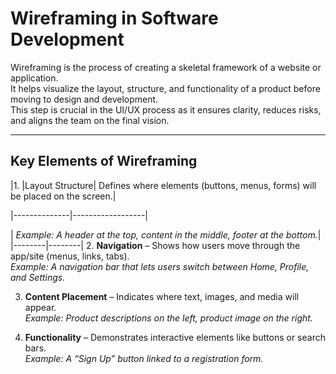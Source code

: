 # Wireframing in Software Development

Wireframing is the process of creating a skeletal framework of a website or application.  
It helps visualize the layout, structure, and functionality of a product before moving to design and development.  
This step is crucial in the UI/UX process as it ensures clarity, reduces risks, and aligns the team on the final vision.  

------------

## Key Elements of Wireframing  

|1. |Layout Structure| Defines where elements (buttons, menus, forms) will be placed on the screen.|  

|--------------|------------------|

  | *Example: A header at the top, content in the middle, footer at the bottom.*|  
|--------|--------|
2. **Navigation** – Shows how users move through the app/site (menus, links, tabs).  
   *Example: A navigation bar that lets users switch between Home, Profile, and Settings.*  

3. **Content Placement** – Indicates where text, images, and media will appear.  
   *Example: Product descriptions on the left, product image on the right.*  

4. **Functionality** – Demonstrates interactive elements like buttons or search bars.  
   *Example: A “Sign Up” button linked to a registration form.*  
